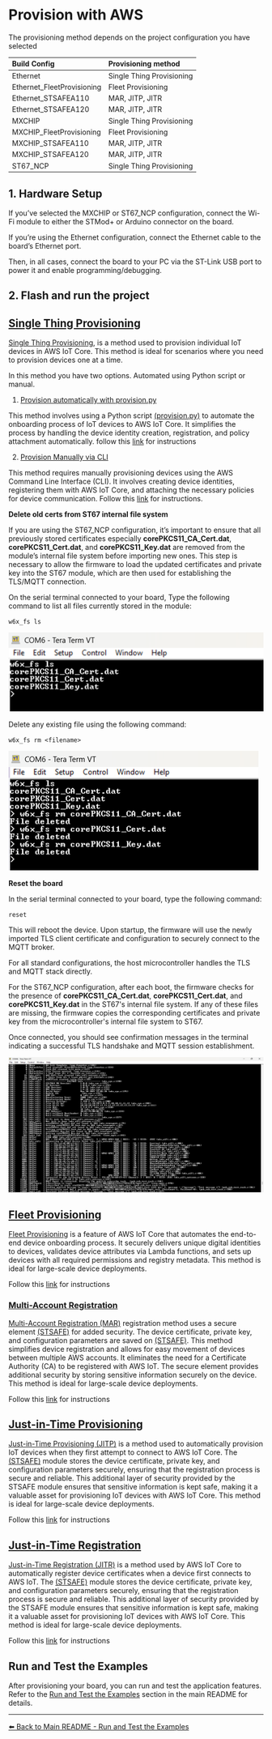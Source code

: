 # Provision with AWS
The provisioning method depends on the project configuration you have selected

|       Build Config          | Provisioning method       |
|:---------                   |:----------                |
| Ethernet                    | Single Thing Provisioning |
| Ethernet_FleetProvisioning  | Fleet Provisioning        |
| Ethernet_STSAFEA110         | MAR, JITP, JITR           |
| Ethernet_STSAFEA120         | MAR, JITP, JITR           |
| MXCHIP                      | Single Thing Provisioning |
| MXCHIP_FleetProvisioning    | Fleet Provisioning        |
| MXCHIP_STSAFEA110           | MAR, JITP, JITR           |
| MXCHIP_STSAFEA120           | MAR, JITP, JITR           |
| ST67_NCP                    | Single Thing Provisioning |

## 1. Hardware Setup

If you’ve selected the MXCHIP or ST67_NCP configuration, connect the Wi-Fi module to either the STMod+ or Arduino connector on the board.

If you’re using the Ethernet configuration, connect the Ethernet cable to the board’s Ethernet port.

Then, in all cases, connect the board to your PC via the ST-Link USB port to power it and enable programming/debugging.

## 2. Flash and run the project

## [Single Thing Provisioning](https://docs.aws.amazon.com/iot/latest/developerguide/single-thing-provisioning.html)

[Single Thing Provisioning](https://docs.aws.amazon.com/iot/latest/developerguide/single-thing-provisioning.html), is a method used to provision individual IoT devices in AWS IoT Core. This method is ideal for scenarios where you need to provision devices one at a time.

In this method you have two options. Automated using Python script or manual.

1. [Provision automatically with provision.py](https://github.com/FreeRTOS/iot-reference-stm32u5/blob/main/Getting_Started_Guide.md#option-8a-provision-automatically-with-provisionpy)

This method involves using a Python script [(provision.py)](https://github.com/FreeRTOS/iot-reference-stm32u5/blob/main/tools/provision.py) to automate the onboarding process of IoT devices to AWS IoT Core. It simplifies the process by handling the device identity creation, registration, and policy attachment automatically. follow this [link](https://github.com/FreeRTOS/iot-reference-stm32u5/blob/main/Getting_Started_Guide.md#option-8a-provision-automatically-with-provisionpy) for instructions

2. [Provision Manually via CLI](https://github.com/FreeRTOS/iot-reference-stm32u5/blob/main/Getting_Started_Guide.md#option-8b-provision-manually-via-cli)

This method requires manually provisioning devices using the AWS Command Line Interface (CLI). It involves creating device identities, registering them with AWS IoT Core, and attaching the necessary policies for device communication. Follow this  [link](https://github.com/FreeRTOS/iot-reference-stm32u5/blob/main/Getting_Started_Guide.md#option-8b-provision-manually-via-cli) for instructions.

**Delete old certs from ST67 internal file system**

If you are using the ST67_NCP configuration, it’s important to ensure that all previously stored certificates especially **corePKCS11_CA_Cert.dat**, **corePKCS11_Cert.dat**, and **corePKCS11_Key.dat** are removed from the module’s internal file system before importing new ones. This step is necessary to allow the firmware to load the updated certificates and private key into the ST67 module, which are then used for establishing the TLS/MQTT connection.

On the serial terminal connected to your board, Type the following command to list all files currently stored in the module:

```
w6x_fs ls
```

![alt text](assets/w6x_fs_ls.png)

Delete any existing file using the following command:
```
w6x_fs rm <filename>
```

![alt text](assets/w6x_fs_rm.png)

**Reset the board**

In the serial terminal connected to your board, type the following command:

```
reset
```

This will reboot the device. Upon startup, the firmware will use the newly imported TLS client certificate and configuration to securely connect to the MQTT broker.

For all standard configurations, the host microcontroller handles the TLS and MQTT stack directly.

For the ST67_NCP configuration, after each boot, the firmware checks for the presence of **corePKCS11_CA_Cert.dat**, **corePKCS11_Cert.dat**, and **corePKCS11_Key.dat** in the ST67's internal file system. If any of these files are missing, the firmware copies the corresponding certificates and private key from the microcontroller's internal file system to ST67.

Once connected, you should see confirmation messages in the terminal indicating a successful TLS handshake and MQTT session establishment.

![alt text](assets/mqtt_connection.png)

## [Fleet Provisioning](https://docs.aws.amazon.com/iot/latest/developerguide/provision-wo-cert.html#claim-based)
[Fleet Provisioning](https://docs.aws.amazon.com/iot/latest/developerguide/provision-wo-cert.html#claim-based) is a feature of AWS IoT Core that automates the end-to-end device onboarding process. It securely delivers unique digital identities to devices, validates device attributes via Lambda functions, and sets up devices with all required permissions and registry metadata. This method is ideal for large-scale device deployments.

Follow this [link](https://github.com/SlimJallouli/stm32mcu_aws_fleetProvisioning) for instructions

### [Multi-Account Registration](https://aws.amazon.com/about-aws/whats-new/2020/04/simplify-iot-device-registration-and-easily-move-devices-between-aws-accounts-with-aws-iot-core-multi-account-registration/)
[Multi-Account Registration (MAR)](https://aws.amazon.com/about-aws/whats-new/2020/04/simplify-iot-device-registration-and-easily-move-devices-between-aws-accounts-with-aws-iot-core-multi-account-registration/) registration method uses a secure element [(STSAFE)](https://www.st.com/en/secure-mcus/stsafe-a110.html) for added security. The device certificate, private key, and configuration parameters are saved on [(STSAFE)](https://www.st.com/en/secure-mcus/stsafe-a110.html). This method simplifies device registration and allows for easy movement of devices between multiple AWS accounts. It eliminates the need for a Certificate Authority (CA) to be registered with AWS IoT. The secure element provides additional security by storing sensitive information securely on the device. This method is ideal for large-scale device deployments.

Follow this [link](https://github.com/stm32-hotspot/stm32mcu_aws_mar) for instructions

## [Just-in-Time Provisioning](https://aws.amazon.com/blogs/iot/setting-up-just-in-time-provisioning-with-aws-iot-core/)

[Just-in-Time Provisioning (JITP)](https://aws.amazon.com/blogs/iot/setting-up-just-in-time-provisioning-with-aws-iot-core/) is a method used to automatically provision IoT devices when they first attempt to connect to AWS IoT Core. The [(STSAFE)](https://www.st.com/en/secure-mcus/stsafe-a110.html) module stores the device certificate, private key, and configuration parameters securely, ensuring that the registration process is secure and reliable. This additional layer of security provided by the STSAFE module ensures that sensitive information is kept safe, making it a valuable asset for provisioning IoT devices with AWS IoT Core. This method is ideal for large-scale device deployments.

Follow this [link](https://aws.amazon.com/blogs/iot/setting-up-just-in-time-provisioning-with-aws-iot-core/) for instructions

## [Just-in-Time Registration](https://aws.amazon.com/blogs/iot/just-in-time-registration-of-device-certificates-on-aws-iot/)

[Just-in-Time Registration (JITR)](https://aws.amazon.com/blogs/iot/just-in-time-registration-of-device-certificates-on-aws-iot/) is a method used by AWS IoT Core to automatically register device certificates when a device first connects to AWS IoT.
The [(STSAFE)](https://www.st.com/en/secure-mcus/stsafe-a110.html) module stores the device certificate, private key, and configuration parameters securely, ensuring that the registration process is secure and reliable. This additional layer of security provided by the STSAFE module ensures that sensitive information is kept safe, making it a valuable asset for provisioning IoT devices with AWS IoT Core. This method is ideal for large-scale device deployments.

Follow this [link](https://aws.amazon.com/blogs/iot/just-in-time-registration-of-device-certificates-on-aws-iot/) for instructions



## Run and Test the Examples

After provisioning your board, you can run and test the application features. Refer to the [Run and Test the Examples](readme.md#7-run-and-test-the-examples) section in the main README for details.

---

[⬅️ Back to Main README - Run and Test the Examples](readme.md#7-run-and-test-the-examples)